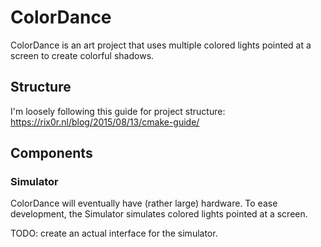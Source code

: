 # ColorDance

ColorDance is an art project that uses multiple colored lights pointed at a screen to create colorful shadows.

## Structure

I'm loosely following this guide for project structure: https://rix0r.nl/blog/2015/08/13/cmake-guide/

## Components

### Simulator

ColorDance will eventually have (rather large) hardware. To ease development, the Simulator simulates colored lights pointed at a screen.

TODO: create an actual interface for the simulator.
